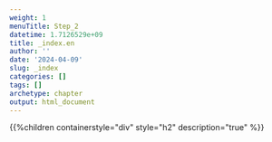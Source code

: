 ```yaml
---
weight: 1
menuTitle: Step_2
datetime: 1.7126529e+09
title: _index.en
author: ''
date: '2024-04-09'
slug: _index
categories: []
tags: []
archetype: chapter
output: html_document
---
```


{{%children containerstyle="div" style="h2" description="true" %}}
